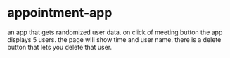 # appointment-app
an app that gets randomized user data. on click of meeting button the app displays 5 users. the page will show time and user name. there is a delete button that lets you delete that user.
